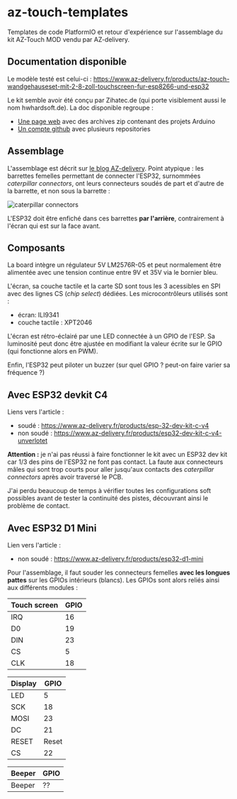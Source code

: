 # az-touch-templates

Templates de code PlatformIO et retour d'expérience sur l'assemblage du kit AZ-Touch MOD vendu par AZ-delivery.



## Documentation disponible

Le modèle testé est celui-ci : https://www.az-delivery.fr/products/az-touch-wandgehauseset-mit-2-8-zoll-touchscreen-fur-esp8266-und-esp32

Le kit semble avoir été conçu par Zihatec.de (qui porte visiblement aussi le nom hwhardsoft.de). La doc disponible regroupe :
* [Une page web](https://www.hwhardsoft.de/english/projects/arduitouch-esp/) avec des archives zip contenant des projets Arduino
* [Un compte github](https://github.com/HWHardsoft/) avec plusieurs repositories


## Assemblage

L'assemblage est décrit sur [le blog AZ-delivery](https://www.az-delivery.de/fr/blogs/azdelivery-blog-fur-arduino-und-raspberry-pi/az-touch-mod). Point atypique : les barrettes femelles permettant de connecter l'ESP32, surnommées _caterpillar connectors_, ont leurs connecteurs soudés de part et d'autre de la barrette, et non sous la barrette :

![caterpillar connectors](https://cdn.shopify.com/s/files/1/1509/1638/files/PXL_20201102_132546831_600x600.jpg?v=1604324760)

L'ESP32 doit être enfiché dans ces barrettes **par l'arrière**, contrairement à l'écran qui est sur la face avant.


## Composants

La board intègre un régulateur 5V LM2576R-05 et peut normalement être alimentée avec une tension continue entre 9V et 35V via le bornier bleu.

L'écran, sa couche tactile et la carte SD sont tous les 3 acessibles en SPI avec des lignes CS (_chip select_) dédiées. Les microcontrôleurs utilisés sont :
* écran: ILI9341
* couche tactile : XPT2046

L'écran est rétro-éclairé par une LED connectée à un GPIO de l'ESP. Sa luminosité peut donc être ajustée en modifiant la valeur écrite sur le GPIO (qui fonctionne alors en PWM).

Enfin, l'ESP32 peut piloter un buzzer (sur quel GPIO ? peut-on faire varier sa fréquence ?)

## Avec ESP32 devkit C4

Liens vers l'article :
* soudé : https://www.az-delivery.fr/products/esp-32-dev-kit-c-v4
* non soudé : https://www.az-delivery.fr/products/esp32-dev-kit-c-v4-unverlotet

**Attention :** je n'ai pas réussi à faire fonctionner le kit avec un ESP32 dev kit car 1/3 des pins de l'ESP32 ne font pas contact. La faute aux connecteurs mâles qui sont trop courts pour aller jusqu'aux contacts des _caterpillar connectors_ après avoir traversé le PCB.

J'ai perdu beaucoup de temps à vérifier toutes les configurations soft possibles avant de tester la continuité des pistes, découvrant ainsi le problème de contact.




## Avec ESP32 D1 Mini

Lien vers l'article :
* non soudé : https://www.az-delivery.fr/products/esp32-d1-mini

Pour l'assemblage, il faut souder les connecteurs femelles **avec les longues pattes** sur les GPIOs intérieurs (blancs). Les GPIOs sont alors reliés ainsi aux différents modules :

| Touch screen | GPIO |
|-------|------|
| IRQ | 16 |
| D0 | 19 |
| DIN  | 23 |
| CS | 5 |
| CLK  | 18 |

| Display | GPIO |
|-------|------|
| LED | 5 |
| SCK | 18 |
| MOSI  | 23 |
| DC | 21 |
| RESET  | Reset |
| CS | 22 |

| Beeper | GPIO |
|-------|------|
| Beeper | ?? |